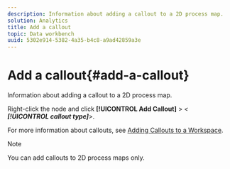 ```yaml
---
description: Information about adding a callout to a 2D process map.
solution: Analytics
title: Add a callout
topic: Data workbench
uuid: 5302e914-5382-4a35-b4c8-a9ad42859a3e
---
```


# Add a callout{#add-a-callout}

Information about adding a callout to a 2D process map.

Right-click the node and click **[!UICONTROL Add Callout]** > *< **[!UICONTROL callout type]**>*.

For more information about callouts, see [Adding Callouts to a Workspace](../../../../home/c-get-started/c-vis/c-call-wkspc.md#concept-212b09e763044d938987b4a9c658adc0).

>[!NOTE]
>
>You can add callouts to 2D process maps only.

